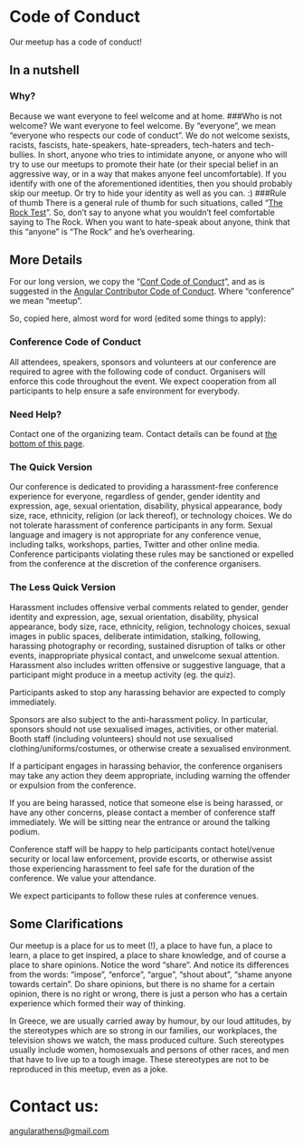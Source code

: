 # Code of Conduct
Our meetup has a code of conduct!
## In a nutshell
### Why?
Because we want everyone to feel welcome and at home.
###Who is not welcome?
We want everyone to feel welcome. By “everyone”, we mean “everyone who respects our code of conduct”.
We do not welcome sexists, racists, fascists, hate-speakers, hate-spreaders, tech-haters and tech-bullies. In short, anyone who tries to intimidate anyone, or anyone who will try to use our meetups to promote their hate (or their special belief in an aggressive way, or in a way that makes anyone feel uncomfortable).
If you identify with one of the aforementioned identities, then you should probably skip our meetup. Or try to hide your identity as well as you can. :)
###Rule of thumb
There is a general rule of thumb for such situations, called “[The Rock Test](https://medium.com/@annevictoriaclark/the-rock-test-a-hack-for-men-who-dont-want-to-be-accused-of-sexual-harassment-73c45e0b49af)”. So, don’t say to anyone what you wouldn’t feel comfortable saying to The Rock.
When you want to hate-speak about anyone, think that this “anyone” is “The Rock” and he’s overhearing.
## More Details
For our long version, we copy the “[Conf Code of Conduct](http://confcodeofconduct.com/)”, and as is suggested in the [Angular Contributor Code of Conduct](https://github.com/angular/code-of-conduct). Where “conference” we mean “meetup”.

So, copied here, almost word for word (edited some things to apply):
### Conference Code of Conduct
All attendees, speakers, sponsors and volunteers at our conference are required to agree with the following code of conduct. Organisers will enforce this code throughout the event. We expect cooperation from all participants to help ensure a safe environment for everybody.

### Need Help?
Contact one of the organizing team. Contact details can be found at [the bottom of this page](#contact-us).
### The Quick Version
Our conference is dedicated to providing a harassment-free conference experience for everyone, regardless of gender, gender identity and expression, age, sexual orientation, disability, physical appearance, body size, race, ethnicity, religion (or lack thereof), or technology choices. We do not tolerate harassment of conference participants in any form. Sexual language and imagery is not appropriate for any conference venue, including talks, workshops, parties, Twitter and other online media. Conference participants violating these rules may be sanctioned or expelled from the conference at the discretion of the conference organisers.
### The Less Quick Version
Harassment includes offensive verbal comments related to gender, gender identity and expression, age, sexual orientation, disability, physical appearance, body size, race, ethnicity, religion, technology choices, sexual images in public spaces, deliberate intimidation, stalking, following, harassing photography or recording, sustained disruption of talks or other events, inappropriate physical contact, and unwelcome sexual attention. Harassment also includes written offensive or suggestive language, that a participant might produce in a meetup activity (eg. the quiz).

Participants asked to stop any harassing behavior are expected to comply immediately.

Sponsors are also subject to the anti-harassment policy. In particular, sponsors should not use sexualised images, activities, or other material. Booth staff (including volunteers) should not use sexualised clothing/uniforms/costumes, or otherwise create a sexualised environment.

If a participant engages in harassing behavior, the conference organisers may take any action they deem appropriate, including warning the offender or expulsion from the conference.

If you are being harassed, notice that someone else is being harassed, or have any other concerns, please contact a member of conference staff immediately. We will be sitting near the entrance or around the talking podium.

Conference staff will be happy to help participants contact hotel/venue security or local law enforcement, provide escorts, or otherwise assist those experiencing harassment to feel safe for the duration of the conference. We value your attendance.

We expect participants to follow these rules at conference venues.
## Some Clarifications
Our meetup is a place for us to meet (!), a place to have fun, a place to learn, a place to get inspired, a place to share knowledge, and of course a place to share opinions. Notice the word “share”. And notice its differences from the words: “impose”, “enforce”, “argue”, “shout about”, “shame anyone towards certain”. Do share opinions, but there is no shame for a certain opinion, there is no right or wrong, there is just a person who has a certain experience which formed their way of thinking.

In Greece, we are usually carried away by humour, by our loud attitudes, by the stereotypes which are so strong in our families, our workplaces, the television shows we watch, the mass produced culture. Such stereotypes usually include women, homosexuals and persons of other races, and men that have to live up to a tough image. These stereotypes are not to be reproduced in this meetup, even as a joke.	

# Contact us:
angularathens@gmail.com

